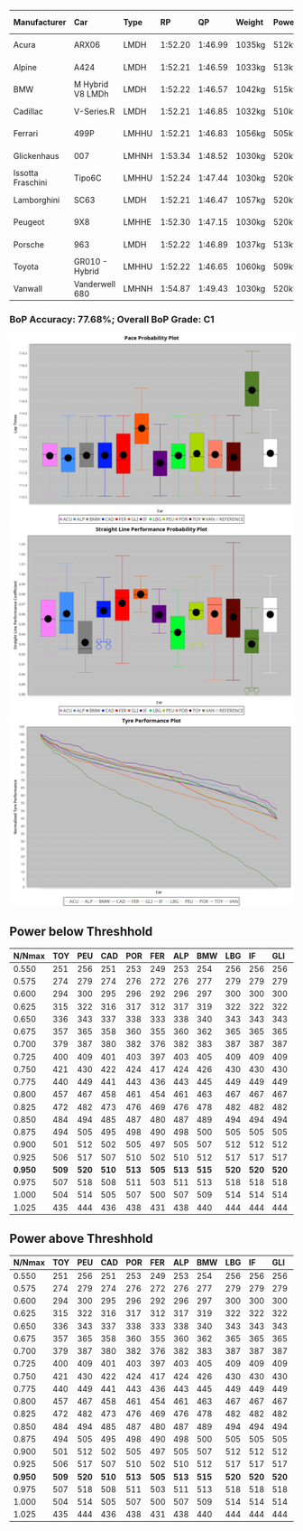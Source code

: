 |Manufacturer|Car|Type|RP|QP|Weight|Power¹|Threshhold|PINC|Power²|E/Stint|AVG Vmax|FDS|RDLC|L/Stint|BOP-Grade|ModelAccuracy|ModelPoints|Match%|
|:-|:-|:-|:-|:-|:-|:-|:-|:-|:-|:-|:-|:-|:-|:-|:-|:-|:-|:-|
|Acura|ARX06|LMDH|1:52.20|1:46.99|1035kg|512kw|210.0kph|0%|512kw|904MJ|277.16kph-292.37kph|-|1.03|34|-C2|100.00%|995|71.23%|
|Alpine|A424|LMDH|1:52.21|1:46.59|1033kg|513kw|210.0kph|0%|513kw|903MJ|278.13kph-296.26kph|-|1.02|34|~A1|81.46%|523|95.08%|
|BMW|M Hybrid V8 LMDh|LMDH|1:52.22|1:46.57|1042kg|515kw|210.0kph|0%|515kw|898MJ|274.19kph-294.94kph|-|1.03|34|-B1|98.60%|1690|85.70%|
|Cadillac|V-Series.R|LMDH|1:52.21|1:46.85|1032kg|510kw|210.0kph|0%|510kw|883MJ|273.30kph-294.70kph|-|1.03|34|-B1|98.38%|1765|86.66%|
|Ferrari|499P|LMHHU|1:52.21|1:46.83|1056kg|505kw|210.0kph|0%|505kw|887MJ|275.86kph-295.52kph|190kph|1.03|35|-B1|92.24%|2247|89.58%|
|Glickenhaus|007|LMHNH|1:53.34|1:48.52|1030kg|520kw|210.0kph|0%|520kw|913MJ|282.30kph-292.75kph|-|0.95|34|+Ω1|96.18%|554|49.54%|
|Issotta Fraschini|Tipo6C|LMHHU|1:52.24|1:47.44|1030kg|520kw|210.0kph|0%|520kw|917MJ|280.19kph-289.56kph|140kph|1.08|34|+A2|66.67%|96|92.68%|
|Lamborghini|SC63|LMDH|1:52.21|1:46.47|1057kg|520kw|210.0kph|0%|520kw|901MJ|275.10kph-291.06kph|-|1.03|34|-B1|96.77%|419|87.14%|
|Peugeot|9X8|LMHHE|1:52.30|1:47.15|1030kg|520kw|210.0kph|0%|520kw|910MJ|274.86kph-295.51kph|100kph|1.03|34|~A1|87.65%|1795|96.50%|
|Porsche|963|LMDH|1:52.22|1:46.89|1037kg|513kw|210.0kph|0%|513kw|895MJ|274.88kph-295.49kph|-|1.03|34|-B1|96.81%|5438|87.87%|
|Toyota|GR010 - Hybrid|LMHHU|1:52.22|1:46.65|1060kg|509kw|210.0kph|0%|509kw|901MJ|273.64kph-301.67kph|190kph|1.03|35|-A2|86.04%|1751|93.11%|
|Vanwall|Vanderwell 680|LMHNH|1:54.87|1:49.43|1030kg|520kw|210.0kph|0%|520kw|901MJ|269.44kph-289.34kph|-|1.01|34|+Ω2|91.42%|501|-2.95%|

### BoP Accuracy: 77.68%; Overall BoP Grade: C1
![PACECHART](./IMG/AUTO.png)
![STRAIGHTLINEPERFORMANCECHART](./IMG/AUTO_sp.png)
![TYREPERFORMANCECHART](./IMG/AUTO_tw.png)

## Power below Threshhold
|N/Nmax|TOY|PEU|CAD|POR|FER|ALP|BMW|LBG|IF|GLI|VAN|ACU|
|:-|:-|:-|:-|:-|:-|:-|:-|:-|:-|:-|:-|:-|
|0.550|251|256|251|253|249|253|254|256|256|256|256|252|
|0.575|274|279|274|276|272|276|277|279|279|279|279|275|
|0.600|294|300|295|296|292|296|297|300|300|300|300|296|
|0.625|315|322|316|317|312|317|319|322|322|322|322|317|
|0.650|336|343|337|338|333|338|340|343|343|343|343|338|
|0.675|357|365|358|360|355|360|362|365|365|365|365|359|
|0.700|379|387|380|382|376|382|383|387|387|387|387|381|
|0.725|400|409|401|403|397|403|405|409|409|409|409|403|
|0.750|421|430|422|424|417|424|426|430|430|430|430|423|
|0.775|440|449|441|443|436|443|445|449|449|449|449|442|
|0.800|457|467|458|461|454|461|463|467|467|467|467|460|
|0.825|472|482|473|476|469|476|478|482|482|482|482|475|
|0.850|484|494|485|487|480|487|489|494|494|494|494|486|
|0.875|494|505|495|498|490|498|500|505|505|505|505|497|
|0.900|501|512|502|505|497|505|507|512|512|512|512|504|
|0.925|506|517|507|510|502|510|512|517|517|517|517|509|
|**0.950**|**509**|**520**|**510**|**513**|**505**|**513**|**515**|**520**|**520**|**520**|**520**|**512**|
|0.975|507|518|508|511|503|511|513|518|518|518|518|510|
|1.000|504|514|505|507|500|507|509|514|514|514|514|506|
|1.025|435|444|436|438|431|438|440|444|444|444|444|437|

## Power above Threshhold
|N/Nmax|TOY|PEU|CAD|POR|FER|ALP|BMW|LBG|IF|GLI|VAN|ACU|
|:-|:-|:-|:-|:-|:-|:-|:-|:-|:-|:-|:-|:-|
|0.550|251|256|251|253|249|253|254|256|256|256|256|252|
|0.575|274|279|274|276|272|276|277|279|279|279|279|275|
|0.600|294|300|295|296|292|296|297|300|300|300|300|296|
|0.625|315|322|316|317|312|317|319|322|322|322|322|317|
|0.650|336|343|337|338|333|338|340|343|343|343|343|338|
|0.675|357|365|358|360|355|360|362|365|365|365|365|359|
|0.700|379|387|380|382|376|382|383|387|387|387|387|381|
|0.725|400|409|401|403|397|403|405|409|409|409|409|403|
|0.750|421|430|422|424|417|424|426|430|430|430|430|423|
|0.775|440|449|441|443|436|443|445|449|449|449|449|442|
|0.800|457|467|458|461|454|461|463|467|467|467|467|460|
|0.825|472|482|473|476|469|476|478|482|482|482|482|475|
|0.850|484|494|485|487|480|487|489|494|494|494|494|486|
|0.875|494|505|495|498|490|498|500|505|505|505|505|497|
|0.900|501|512|502|505|497|505|507|512|512|512|512|504|
|0.925|506|517|507|510|502|510|512|517|517|517|517|509|
|**0.950**|**509**|**520**|**510**|**513**|**505**|**513**|**515**|**520**|**520**|**520**|**520**|**512**|
|0.975|507|518|508|511|503|511|513|518|518|518|518|510|
|1.000|504|514|505|507|500|507|509|514|514|514|514|506|
|1.025|435|444|436|438|431|438|440|444|444|444|444|437|
